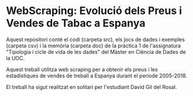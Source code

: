 # WebScraping: Evolució dels Preus i Vendes de Tabac a Espanya

Aquest repositori conté el codi (carpeta src), els jocs de dades i exemples (carpeta csv) i la memòria (carpeta doc) de la pràctica 1 de l'assignatura "Tipologia i cicle de vida de les dades" del Màster en Ciència de Dades de la UOC.

Aquest treball utilitza web scraping per a obtenir els preus i les estadístiques de vendes de treball a Espanya durant el periode 2005-2018.

El treball ha sigut realitzat en solitari per l'estudiant David Gil del Rosal.
